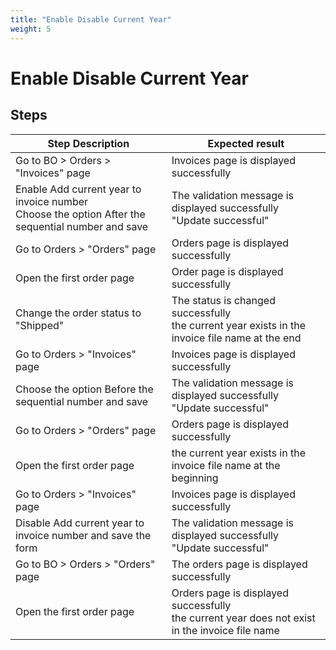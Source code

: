 ```yaml
---
title: "Enable Disable Current Year"
weight: 5
---
```


# Enable Disable Current Year
## Steps
| Step Description | Expected result |
| ----- | ----- |
| Go to BO > Orders > "Invoices" page | Invoices page is displayed successfully |
| Enable Add current year to invoice number<br>Choose the option After the sequential number and save | The validation message is displayed successfully<br>"Update successful" |
| Go to Orders > "Orders" page | Orders page is displayed successfully |
| Open the first order page | Order page is displayed successfully |
| Change the order status to "Shipped" | The status is changed successfully<br>the current year exists in the invoice file name at the end |
| Go to Orders > "Invoices" page | Invoices page is displayed successfully |
| Choose the option Before the sequential number and save | The validation message is displayed successfully<br>"Update successful" |
| Go to Orders > "Orders" page | Orders page is displayed successfully |
| Open the first order page | the current year exists in the invoice file name at the beginning |
| Go to Orders > "Invoices" page | Invoices page is displayed successfully |
| Disable Add current year to invoice number and save the form | The validation message is displayed successfully<br>"Update successful" |
| Go to BO > Orders > "Orders" page | The orders page is displayed successfully |
| Open the first order page | Orders page is displayed successfully<br>the current year does not exist in the invoice file name |
